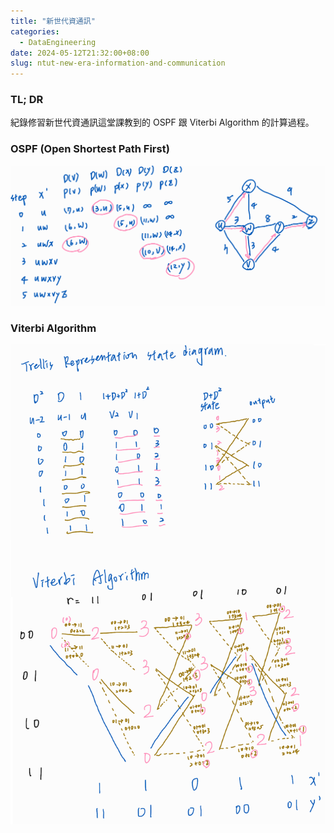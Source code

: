 ```yaml
---
title: "新世代資通訊"
categories:
  - DataEngineering
date: 2024-05-12T21:32:00+08:00
slug: ntut-new-era-information-and-communication
---
```


### TL; DR

紀錄修習新世代資通訊這堂課教到的 OSPF 跟 Viterbi Algorithm 的計算過程。

<!--more-->

### OSPF (Open Shortest Path First)

![](OSPF.png)

### Viterbi Algorithm

![](viterbi.png)
